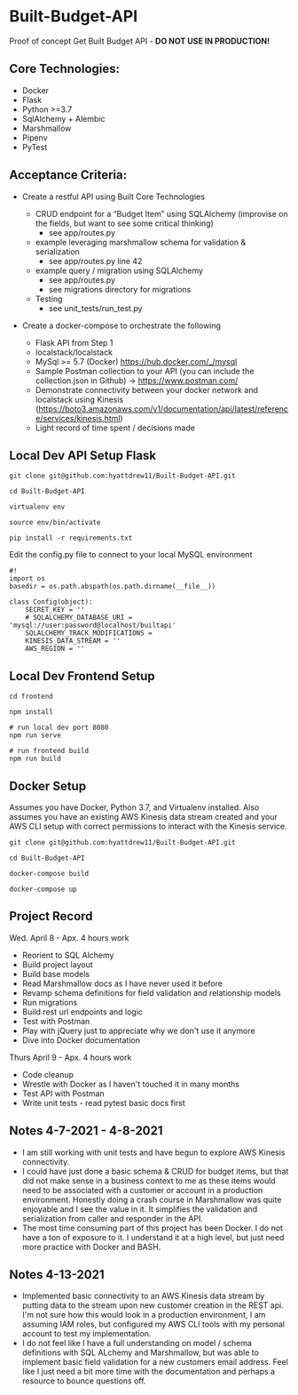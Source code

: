 # Built-Budget-API

Proof of concept Get Built Budget API - <strong>DO NOT USE IN PRODUCTION!</strong>


## Core Technologies:

* Docker
* Flask
* Python >=3.7
* SqlAlchemy + Alembic
* Marshmallow
* Pipenv
* PyTest

## Acceptance Criteria:
* Create a restful API using Built Core Technologies
	- CRUD endpoint for a “Budget Item” using SQLAlchemy (improvise on the fields, but want to see some critical thinking)
		* see app/routes.py
	- example leveraging marshmallow schema for validation & serialization
		* see app/routes.py line 42
	- example query / migration using SQLAlchemy
		* see  app/routes.py
		* see migrations directory for migrations
	- Testing
		* see unit_tests/run_test.py

* Create a docker-compose to orchestrate the following
	- Flask API from Step 1
	- localstack/localstack
	- MySql >= 5.7 (Docker) https://hub.docker.com/_/mysql
	- Sample Postman collection to your API (you can include the collection.json in Github) -> https://www.postman.com/
	- Demonstrate connectivity between your docker network and localstack using Kinesis (https://boto3.amazonaws.com/v1/documentation/api/latest/reference/services/kinesis.html)
	- Light record of time spent / decisions made

## Local Dev API Setup Flask 
```
git clone git@github.com:hyattdrew11/Built-Budget-API.git

cd Built-Budget-API

virtualenv env

source env/bin/activate

pip install -r requirements.txt
```

Edit the config.py file to connect to your local MySQL environment

```
#!
import os
basedir = os.path.abspath(os.path.dirname(__file__))

class Config(object):
	SECRET_KEY = ''
	# SQLALCHEMY_DATABASE_URI = 'mysql://user:password@localhost/builtapi'
	SQLALCHEMY_TRACK_MODIFICATIONS = 
	KINESIS_DATA_STREAM = ''
	AWS_REGION = ''

```

## Local Dev Frontend Setup
```
cd frontend

npm install

# run local dev port 8080
npm run serve

# run frontend build
npm run build
``` 

## Docker Setup

Assumes you have Docker, Python 3.7, and Virtualenv installed. Also assumes you have an existing AWS Kinesis data stream created and your AWS CLI setup with correct permissions to interact with the Kinesis service. 
```
git clone git@github.com:hyattdrew11/Built-Budget-API.git

cd Built-Budget-API

docker-compose build

docker-compose up
```

## Project Record
Wed. April 8 - Apx. 4 hours work

- Reorient to SQL Alchemy 
- Build project layout
- Build base models
- Read Marshmallow docs as I have never used it before
- Revamp schema definitions for field validation and relationship models
- Run migrations
- Build rest url endpoints and logic
- Test with Postman
- Play with jQuery just to appreciate why we don't use it anymore
- Dive into Docker documentation

Thurs April 9 - Apx. 4 hours work

- Code cleanup
- Wrestle with Docker as I haven't touched it in many months
- Test API with Postman 
- Write unit tests - read pytest basic docs first

## Notes 4-7-2021 - 4-8-2021

- I am still working with unit tests and have begun to explore AWS Kinesis connectivity. 
- I could have just done a basic schema & CRUD for budget items, but that did not make sense in a business context to me as these items would need to be associated with a customer or account in a production environment. Honestly doing a crash course in Marshmallow was quite enjoyable and I see the value in it. It simplifies the validation and serialization from caller and responder in the API. 
- The most time consuming part of this project has been Docker. I do not have a ton of exposure to it. I understand it at a high level, but just need more practice with Docker and BASH. 

## Notes 4-13-2021
- Implemented basic connectivity to an AWS Kinesis data stream by putting data to the stream upon new customer creation in the REST api. I'm not sure how this would look in a production environment, I am assuming IAM roles, but configured my AWS CLI tools with my personal account to test my implementation. 
- I do not feel like I have a full understanding on model / schema definitions with SQL ALchemy and Marshmallow, but was able to implement basic field validation for a new customers email address. Feel like I just need a bit more time with the documentation and perhaps a resource to bounce questions off.